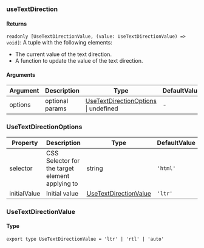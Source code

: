 ### useTextDirection

#### Returns
`readonly [UseTextDirectionValue, (value: UseTextDirectionValue) => void]`: A tuple with the following elements:
- The current value of the text direction.
- A function to update the value of the text direction.

#### Arguments
|Argument|Description|Type|DefaultValue|
|---|---|---|---|
|options|optional params|[UseTextDirectionOptions](#usetextdirectionoptions) \| undefined |-|

### UseTextDirectionOptions

|Property|Description|Type|DefaultValue|
|---|---|---|---|
|selector|CSS Selector for the target element applying to|string |`'html'`|
|initialValue|Initial value|[UseTextDirectionValue](#usetextdirectionvalue) |`'ltr'`|

### UseTextDirectionValue

#### Type

`export type UseTextDirectionValue = 'ltr' | 'rtl' | 'auto'`
